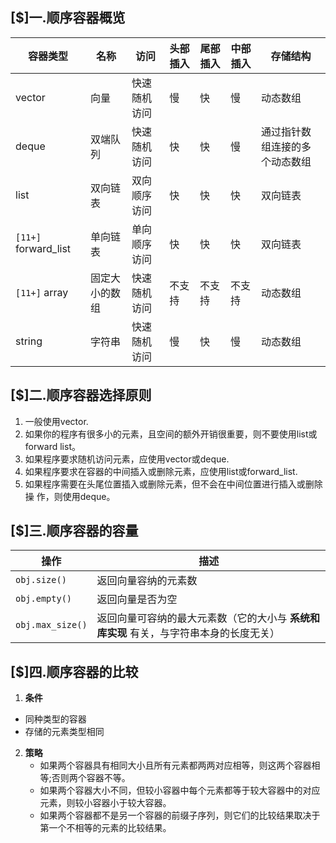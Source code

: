 ## [$]一.顺序容器概览
|  容器类型  |  名称 | 访问 |  头部插入 | 尾部插入 | 中部插入 | 存储结构 |
|----|----|----|----|----|----|----|
|	vector|向量|快速随机访问|慢|快|慢|动态数组|
|	deque|双端队列|快速随机访问|快|快|慢|通过指针数组连接的多个动态数组|
|	list|双向链表|双向顺序访问|快|快|快|双向链表|
|	`[11+]` forward_list|单向链表|单向顺序访问|快|快|快|双向链表|
|	`[11+]` array|固定大小的数组|快速随机访问|不支持|不支持|不支持|动态数组|
|	string|字符串|快速随机访问|慢|快|慢|动态数组|

## [$]二.顺序容器选择原则
1.	一般使用vector.
2.	如果你的程序有很多小的元素，且空间的额外开销很重要，则不要使用list或forward list。
3.	如果程序要求随机访问元素，应使用vector或deque.
4.	如果程序要求在容器的中间插入或删除元素，应使用list或forward_list.
5.	如果程序需要在头尾位置插入或删除元素，但不会在中间位置进行插入或删除操
作，则使用deque。

## [$]三.顺序容器的容量
|  操作| 描述 |
|  ----|  ----|
|   `obj.size()` |  返回向量容纳的元素数|
|  `obj.empty()` |  返回向量是否为空|
|  `obj.max_size()` |  返回向量可容纳的最大元素数（它的大小与 **系统和库实现** 有关，与字符串本身的长度无关）|

## [$]四.顺序容器的比较

1.	**条件**
   +	同种类型的容器
   +	存储的元素类型相同
2.	**策略**
	+	如果两个容器具有相同大小且所有元素都两两对应相等，则这两个容器相等;否则两个容器不等。
	+	如果两个容器大小不同，但较小容器中每个元素都等于较大容器中的对应元素，则较小容器小于较大容器。
	+	如果两个容器都不是另一个容器的前缀子序列，则它们的比较结果取决于第一个不相等的元素的比较结果。

